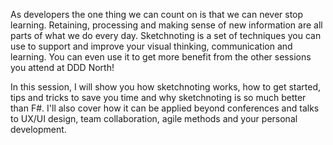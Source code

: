 As developers the one thing we can count on is that we can never stop learning. Retaining, processing and making 
sense of new information are all parts of what we do every day. Sketchnoting is a set of techniques you can use to 
support and improve your visual thinking, communication and learning. You can even use it to get more benefit from the other 
sessions you attend at DDD North!

In this session, I will show you how sketchnoting works, how to get started, tips and tricks to save you time and why 
sketchnoting is so much better than F#. I'll also cover how it can be applied beyond conferences and talks to UX/UI 
design, team collaboration, agile methods and your personal development.
